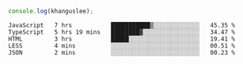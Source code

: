 ```js
console.log(khanguslee);
```

<!--START_SECTION:waka-->
```text
JavaScript   7 hrs           ███████████▒░░░░░░░░░░░░░   45.35 % 
TypeScript   5 hrs 19 mins   ████████▓░░░░░░░░░░░░░░░░   34.47 % 
HTML         3 hrs           █████░░░░░░░░░░░░░░░░░░░░   19.41 % 
LESS         4 mins          ░░░░░░░░░░░░░░░░░░░░░░░░░   00.51 % 
JSON         2 mins          ░░░░░░░░░░░░░░░░░░░░░░░░░   00.23 % 
```
<!--END_SECTION:waka-->

<!--
**khanguslee/khanguslee** is a ✨ _special_ ✨ repository because its `README.md` (this file) appears on your GitHub profile.

Here are some ideas to get you started:

- 🔭 I’m currently working on ...
- 🌱 I’m currently learning ...
- 👯 I’m looking to collaborate on ...
- 🤔 I’m looking for help with ...
- 💬 Ask me about ...
- 📫 How to reach me: ...
- 😄 Pronouns: ...
- ⚡ Fun fact: ...
-->
